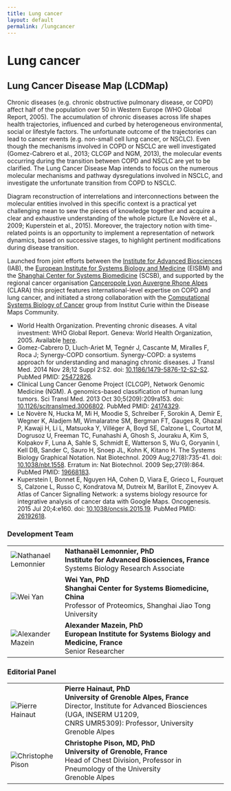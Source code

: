 ```yaml
---
title: Lung cancer
layout: default
permalink: /lungcancer
---
```


<h1 id="projects">Lung cancer</h1>
<h2>Lung Cancer Disease Map (LCDMap)</h2>

<p>Chronic diseases (e.g. chronic obstructive pulmonary disease, or COPD) affect half of the population over 50 in Western Europe 
(WHO Global Report, 2005). The accumulation of chronic diseases across life shapes health trajectories, influenced and curbed by heterogeneous 
environmental, social or lifestyle factors. The unfortunate outcome of the trajectories can lead to cancer events (e.g. non-small cell 
lung cancer, or NSCLC). Even though the mechanisms involved in COPD or NSCLC are well investigated (Gomez-Cabrero et al., 2013; CLCGP and NGM, 2013), 
the molecular events occurring during the transition between COPD and NSCLC are yet to be clarified. The Lung Cancer Disease Map intends 
to focus on the numerous molecular mechanisms and pathway dysregulations involved in NSCLC, and investigate the unfortunate transition 
from COPD to NSCLC.</p>

<p>Diagram reconstruction of interrelations and interconnections between the molecular entities involved in this specific context is 
a practical yet challenging mean to sew the pieces of knowledge together and acquire a clear and exhaustive understanding of the whole 
picture (Le Novère et al., 2009; Kuperstein et al., 2015). Moreover, the trajectory notion with time-related points is an opportunity to implement a 
representation of network dynamics, based on successive stages, to highlight pertinent modifications during disease transition.</p>

<p>Launched from joint efforts between the <a href="https://iab.univ-grenoble-alpes.fr/" target="_blank">Institute for Advanced Biosciences</a> (IAB), 
the <a href="http://www.eisbm.org/" target="_blank">European Institute for Systems Biology and Medicine</a> (EISBM) and 
the <a href="http://scsb.sjtu.edu.cn/xtswyx/homeen.do?method=getHomeList" target="_blank">Shanghai Center for Systems Biomedicine</a> (SCSB), 
and supported by the regional cancer organisation <a href="http://www.canceropole-clara.com/" target="_blank">Canceropole Lyon Auvergne Rhone Alpes</a> (CLARA) this project features international-level expertise on COPD and lung cancer, 
and initiated a strong collaboration with the <a href="https://sysbio.curie.fr/" target="_blank">Computational Systems Biology of Cancer</a> 
group from Institut Curie within the Disease Maps Community.</p>

<!-- <a href="LINK" target="_blank">TEXT</a> -->

<ul>
<li>World Health Organization. Preventing chronic diseases. A vital investment: WHO Global Report. Geneva: World Health Organization, 2005. 
Available <a href="http://www.who.int/chp/chronic_disease_report/contents/en/" target="_blank">here</a>.</li>

<li>Gomez-Cabrero D, Lluch-Ariet M, Tegnér J, Cascante M, Miralles F, Roca J; Synergy-COPD consortium. Synergy-COPD: a systems approach for understanding and managing chronic diseases. J Transl Med. 2014 Nov 28;12 Suppl 2:S2. 
doi: <a href="https://dx.doi.org/10.1186/1479-5876-12-S2-S2" target="_blank">10.1186/1479-5876-12-S2-S2</a>. 
PubMed PMID: <a href="https://www.ncbi.nlm.nih.gov/pubmed/?term=25472826" target="_blank">25472826</a>.</li>

<li>Clinical Lung Cancer Genome Project (CLCGP), Network Genomic Medicine (NGM). A genomics-based classification of human lung tumors. Sci Transl Med. 2013 Oct 30;5(209):209ra153. 
doi: <a href="https://dx.doi.org/10.1126/scitranslmed.3006802" target="_blank">10.1126/scitranslmed.3006802</a>. 
PubMed PMID: <a href="https://www.ncbi.nlm.nih.gov/pubmed/?term=24174329" target="_blank">24174329</a>.</li>

<li>Le Novère N, Hucka M, Mi H, Moodie S, Schreiber F, Sorokin A, Demir E, Wegner K, Aladjem MI, Wimalaratne SM, Bergman FT, Gauges R, Ghazal P, Kawaji H, Li L, Matsuoka Y, Villéger A, Boyd SE, Calzone L, Courtot M, Dogrusoz U, Freeman TC, Funahashi A, Ghosh S, Jouraku A, Kim S, Kolpakov F, Luna A, Sahle S, Schmidt E, Watterson S, Wu G, Goryanin I, Kell DB, Sander C, Sauro H, Snoep JL, Kohn K, Kitano H. The Systems Biology Graphical Notation. Nat Biotechnol. 2009 Aug;27(8):735-41. 
doi: <a href="https://dx.doi.org/10.1038/nbt.1558" target="_blank">10.1038/nbt.1558</a>. Erratum in: Nat Biotechnol. 2009 Sep;27(9):864. 
PubMed PMID: <a href="https://www.ncbi.nlm.nih.gov/pubmed/?term=19668183" target="_blank">19668183</a>.</li>

<li>Kuperstein I, Bonnet E, Nguyen HA, Cohen D, Viara E, Grieco L, Fourquet S, Calzone L, Russo C, Kondratova M, Dutreix M, Barillot E, Zinovyev A. Atlas of Cancer Signalling Network: a systems biology resource for integrative analysis of cancer data with Google Maps. Oncogenesis. 2015 Jul 20;4:e160. 
doi: <a href="https://dx.doi.org/10.1038/oncsis.2015.19" target="_blank">10.1038/oncsis.2015.19</a>. 
PubMed PMID: <a href="https://www.ncbi.nlm.nih.gov/pubmed/?term=26192618" target="_blank">26192618</a>.</li>
</ul>

<h3 id="developersteam">Development Team</h3>

<table>
<tr>
<td style="width: 110px;"><img src="../images/team/NathanaelLemonnier.jpg" alt="Nathanael Lemonnier" /></td>
<td><strong>Nathanaël Lemonnier, PhD</strong><br />
<strong>Institute for Advanced Biosciences, France</strong><br />Systems Biology Research Associate</td>
</tr>
<tr>
<td><img src="../images/team/WeiYan.jpg" alt="Wei Yan" /></td>
<td><strong>Wei Yan, PhD</strong><br /><strong>Shanghai Center for Systems Biomedicine, China</strong><br />Professor of Proteomics, Shanghai Jiao Tong University</td>
</tr>
<tr>
<td><img src="../images/team/AlexanderMazein.jpg" alt="Alexander Mazein" /></td>
<td><strong>Alexander Mazein, PhD</strong><br /><strong>European Institute for Systems Biology and Medicine, France</strong><br />Senior Researcher</td>
</tr>
</table>

<h3 id="editorscommittee">Editorial Panel</h3>

<table>
<tr>
<td style="width: 110px;"><img src="../images/team/PierreHainaut.jpg" alt="Pierre Hainaut" /></td>
<td><strong>Pierre Hainaut, PhD</strong><br />
<strong>University of Grenoble Alpes, France</strong><br />Director, Institute for Advanced Biosciences (UGA, INSERM U1209, <br />CNRS UMR5309): Professor, University Grenoble Alpes</td>
</tr>
<tr>
<td><img src="../images/team/ChristophePison.jpg" alt="Christophe Pison" /></td>
<td><strong>Christophe Pison, MD, PhD</strong><br />
<strong>University of Grenoble, France</strong>
<br />Head of Chest Division, Professor in Pneumology of the University <br />Grenoble Alpes</td>
</tr>
</table>
